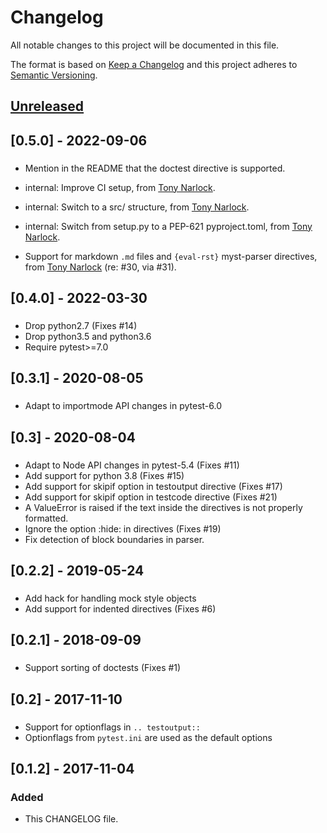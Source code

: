 # Changelog
All notable changes to this project will be documented in this file.

The format is based on [Keep a Changelog](http://keepachangelog.com/en/1.0.0/)
and this project adheres to [Semantic Versioning](http://semver.org/spec/v2.0.0.html).

## [Unreleased]
###

## [0.5.0] - 2022-09-06
###
 - Mention in the README that the doctest directive is supported.
 - internal: Improve CI setup, from [Tony
   Narlock](https://www.git-pull.com).
 - internal: Switch to a src/ structure, from [Tony
   Narlock](https://www.git-pull.com).
 - internal: Switch from setup.py to a PEP-621 pyproject.toml, from
   [Tony Narlock](https://www.git-pull.com).

- Support for markdown `.md` files and `{eval-rst}` myst-parser directives, from 
  [Tony Narlock](https://www.git-pull.com) (re: #30, via #31).

## [0.4.0] - 2022-03-30
###
 - Drop python2.7 (Fixes #14)
 - Drop python3.5 and python3.6
 - Require pytest>=7.0

## [0.3.1] - 2020-08-05
###
- Adapt to importmode API changes in pytest-6.0

## [0.3] - 2020-08-04
###
- Adapt to Node API changes in pytest-5.4 (Fixes #11)
- Add support for python 3.8 (Fixes #15)
- Add support for skipif option in testoutput directive (Fixes #17)
- Add support for skipif option in testcode directive (Fixes #21)
- A ValueError is raised if the text inside the directives is not properly
  formatted.
- Ignore the option :hide: in directives (Fixes #19)
- Fix detection of block boundaries in parser.

## [0.2.2] - 2019-05-24
###
- Add hack for handling mock style objects
- Add support for indented directives (Fixes #6)

## [0.2.1] - 2018-09-09
###
- Support sorting of doctests (Fixes #1)

## [0.2] - 2017-11-10
###
- Support for optionflags in `.. testoutput::`
- Optionflags from `pytest.ini` are used as the default options

## [0.1.2] - 2017-11-04
### Added
- This CHANGELOG file.

[Unreleased]: https://github.com/olivierlacan/keep-a-changelog/compare/v0.1.2...HEAD
